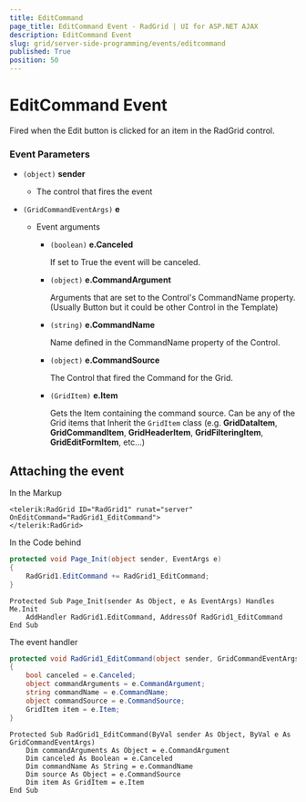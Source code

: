 ```yaml
---
title: EditCommand
page_title: EditCommand Event - RadGrid | UI for ASP.NET AJAX
description: EditCommand Event
slug: grid/server-side-programming/events/editcommand
published: True
position: 50
---
```


# EditCommand Event

Fired when the Edit button is clicked for an item in the RadGrid control.

### Event Parameters

* `(object)` **sender**

    * The control that fires the event

* `(GridCommandEventArgs)` **e**

    * Event arguments 

        * `(boolean)` **e.Canceled**
            
            If set to True the event will be canceled.

        * `(object)` **e.CommandArgument**

            Arguments that are set to the Control's CommandName property. (Usually Button but it could be other Control in the Template)

        * `(string)` **e.CommandName**

            Name defined in the CommandName property of the Control.

        * `(object)` **e.CommandSource**

            The Control that fired the Command for the Grid.

        * `(GridItem)` **e.Item**

            Gets the Item containing the command source. Can be any of the Grid items that Inherit the `GridItem` class (e.g. **GridDataItem**,  **GridCommandItem**, **GridHeaderItem**, **GridFilteringItem**, **GridEditFormItem**, etc...)

## Attaching the event

In the Markup

````ASP.NET
<telerik:RadGrid ID="RadGrid1" runat="server" OnEditCommand="RadGrid1_EditCommand">
</telerik:RadGrid>
````

In the Code behind

````C#
protected void Page_Init(object sender, EventArgs e)
{
    RadGrid1.EditCommand += RadGrid1_EditCommand;
}
````
````VB
Protected Sub Page_Init(sender As Object, e As EventArgs) Handles Me.Init
    AddHandler RadGrid1.EditCommand, AddressOf RadGrid1_EditCommand
End Sub
````

The event handler

````C#
protected void RadGrid1_EditCommand(object sender, GridCommandEventArgs e)
{
    bool canceled = e.Canceled;
    object commandArguments = e.CommandArgument;
    string commandName = e.CommandName;
    object commandSource = e.CommandSource;
    GridItem item = e.Item;
}
````
````VB
Protected Sub RadGrid1_EditCommand(ByVal sender As Object, ByVal e As GridCommandEventArgs)
    Dim commandArguments As Object = e.CommandArgument
    Dim canceled As Boolean = e.Canceled
    Dim commandName As String = e.CommandName
    Dim source As Object = e.CommandSource
    Dim item As GridItem = e.Item
End Sub
````


 